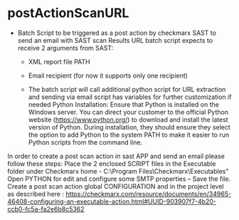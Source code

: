 # postActionScanURL
- Batch Script to be triggered as a post action by checkmarx SAST to send an email with SAST scan Results URL
    batch script expects to receive 2 arguments from SAST:
    - XML report file PATH
    - Email recipient (for now it supports only one recipient)
    
  - The batch script will call additional python script for URL extraction and sending via email
script has variables for further customization if needed
Python Installation: Ensure that Python is installed on the Windows server. You can direct your customer to the official Python website (https://www.python.org/) to download and install the latest version of Python. During installation, they should ensure they select the option to add Python to the system PATH to make it easier to run Python scripts from the command line.

In order to create a post scan action in sast APP  and send an email please follow these steps:
Place the 2 enclosed SCRIPT files in the Executable folder under Checkmarx home  - C:\Program Files\Checkmarx\Executables"
Open  PYTHON for edit and configure some SMTP properties – Save the file.
Create a post scan action global CONFIGURATION and in the project level as described here : https://checkmarx.com/resource/documents/en/34965-46408-configuring-an-executable-action.html#UUID-903907f7-4b20-ccb0-fc5a-fa2e6b8c5362
